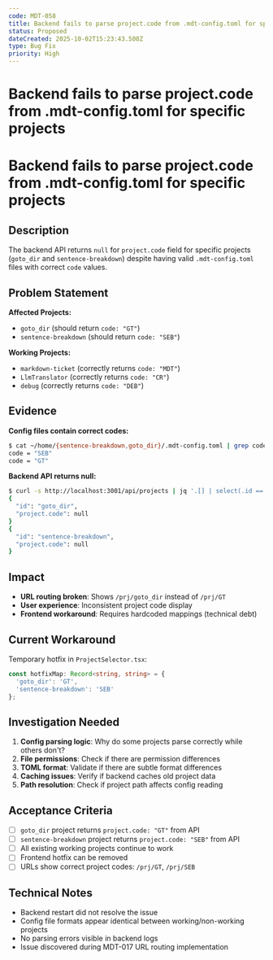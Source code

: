 ```yaml
---
code: MDT-058
title: Backend fails to parse project.code from .mdt-config.toml for specific projects
status: Proposed
dateCreated: 2025-10-02T15:23:43.508Z
type: Bug Fix
priority: High
---
```


# Backend fails to parse project.code from .mdt-config.toml for specific projects

# Backend fails to parse project.code from .mdt-config.toml for specific projects

## Description

The backend API returns `null` for `project.code` field for specific projects (`goto_dir` and `sentence-breakdown`) despite having valid `.mdt-config.toml` files with correct `code` values.

## Problem Statement

**Affected Projects:**
- `goto_dir` (should return `code: "GT"`)
- `sentence-breakdown` (should return `code: "SEB"`)

**Working Projects:**
- `markdown-ticket` (correctly returns `code: "MDT"`)
- `LlmTranslator` (correctly returns `code: "CR"`)
- `debug` (correctly returns `code: "DEB"`)

## Evidence

**Config files contain correct codes:**
```bash
$ cat ~/home/{sentence-breakdown,goto_dir}/.mdt-config.toml | grep code
code = "SEB"
code = "GT"
```

**Backend API returns null:**
```bash
$ curl -s http://localhost:3001/api/projects | jq '.[] | select(.id == "goto_dir" or .id == "sentence-breakdown") | {id, "project.code": .project.code}'
{
  "id": "goto_dir",
  "project.code": null
}
{
  "id": "sentence-breakdown",
  "project.code": null
}
```

## Impact

- **URL routing broken**: Shows `/prj/goto_dir` instead of `/prj/GT`
- **User experience**: Inconsistent project code display
- **Frontend workaround**: Requires hardcoded mappings (technical debt)

## Current Workaround

Temporary hotfix in `ProjectSelector.tsx`:
```typescript
const hotfixMap: Record<string, string> = {
  'goto_dir': 'GT',
  'sentence-breakdown': 'SEB'
};
```

## Investigation Needed

1. **Config parsing logic**: Why do some projects parse correctly while others don't?
2. **File permissions**: Check if there are permission differences
3. **TOML format**: Validate if there are subtle format differences
4. **Caching issues**: Verify if backend caches old project data
5. **Path resolution**: Check if project path affects config reading

## Acceptance Criteria

- [ ] `goto_dir` project returns `project.code: "GT"` from API
- [ ] `sentence-breakdown` project returns `project.code: "SEB"` from API
- [ ] All existing working projects continue to work
- [ ] Frontend hotfix can be removed
- [ ] URLs show correct project codes: `/prj/GT`, `/prj/SEB`

## Technical Notes

- Backend restart did not resolve the issue
- Config file formats appear identical between working/non-working projects
- No parsing errors visible in backend logs
- Issue discovered during MDT-017 URL routing implementation